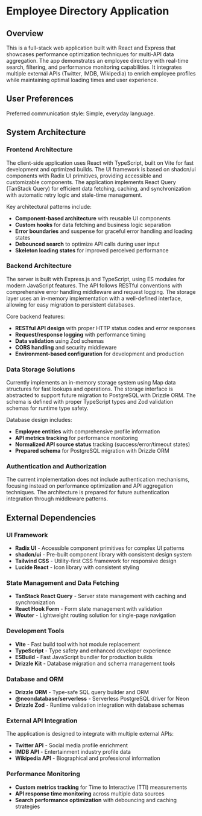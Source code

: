 # Employee Directory Application

## Overview

This is a full-stack web application built with React and Express that showcases performance optimization techniques for multi-API data aggregation. The app demonstrates an employee directory with real-time search, filtering, and performance monitoring capabilities. It integrates multiple external APIs (Twitter, IMDB, Wikipedia) to enrich employee profiles while maintaining optimal loading times and user experience.

## User Preferences

Preferred communication style: Simple, everyday language.

## System Architecture

### Frontend Architecture
The client-side application uses React with TypeScript, built on Vite for fast development and optimized builds. The UI framework is based on shadcn/ui components with Radix UI primitives, providing accessible and customizable components. The application implements React Query (TanStack Query) for efficient data fetching, caching, and synchronization with automatic retry logic and stale-time management.

Key architectural patterns include:
- **Component-based architecture** with reusable UI components
- **Custom hooks** for data fetching and business logic separation
- **Error boundaries** and suspense for graceful error handling and loading states
- **Debounced search** to optimize API calls during user input
- **Skeleton loading states** for improved perceived performance

### Backend Architecture
The server is built with Express.js and TypeScript, using ES modules for modern JavaScript features. The API follows RESTful conventions with comprehensive error handling middleware and request logging. The storage layer uses an in-memory implementation with a well-defined interface, allowing for easy migration to persistent databases.

Core backend features:
- **RESTful API design** with proper HTTP status codes and error responses
- **Request/response logging** with performance timing
- **Data validation** using Zod schemas
- **CORS handling** and security middleware
- **Environment-based configuration** for development and production

### Data Storage Solutions
Currently implements an in-memory storage system using Map data structures for fast lookups and operations. The storage interface is abstracted to support future migration to PostgreSQL with Drizzle ORM. The schema is defined with proper TypeScript types and Zod validation schemas for runtime type safety.

Database design includes:
- **Employee entities** with comprehensive profile information
- **API metrics tracking** for performance monitoring
- **Normalized API source status** tracking (success/error/timeout states)
- **Prepared schema** for PostgreSQL migration with Drizzle ORM

### Authentication and Authorization
The current implementation does not include authentication mechanisms, focusing instead on performance optimization and API aggregation techniques. The architecture is prepared for future authentication integration through middleware patterns.

## External Dependencies

### UI Framework
- **Radix UI** - Accessible component primitives for complex UI patterns
- **shadcn/ui** - Pre-built component library with consistent design system
- **Tailwind CSS** - Utility-first CSS framework for responsive design
- **Lucide React** - Icon library with consistent styling

### State Management and Data Fetching
- **TanStack React Query** - Server state management with caching and synchronization
- **React Hook Form** - Form state management with validation
- **Wouter** - Lightweight routing solution for single-page navigation

### Development Tools
- **Vite** - Fast build tool with hot module replacement
- **TypeScript** - Type safety and enhanced developer experience
- **ESBuild** - Fast JavaScript bundler for production builds
- **Drizzle Kit** - Database migration and schema management tools

### Database and ORM
- **Drizzle ORM** - Type-safe SQL query builder and ORM
- **@neondatabase/serverless** - Serverless PostgreSQL driver for Neon
- **Drizzle Zod** - Runtime validation integration with database schemas

### External API Integration
The application is designed to integrate with multiple external APIs:
- **Twitter API** - Social media profile enrichment
- **IMDB API** - Entertainment industry profile data
- **Wikipedia API** - Biographical and professional information

### Performance Monitoring
- **Custom metrics tracking** for Time to Interactive (TTI) measurements
- **API response time monitoring** across multiple data sources
- **Search performance optimization** with debouncing and caching strategies